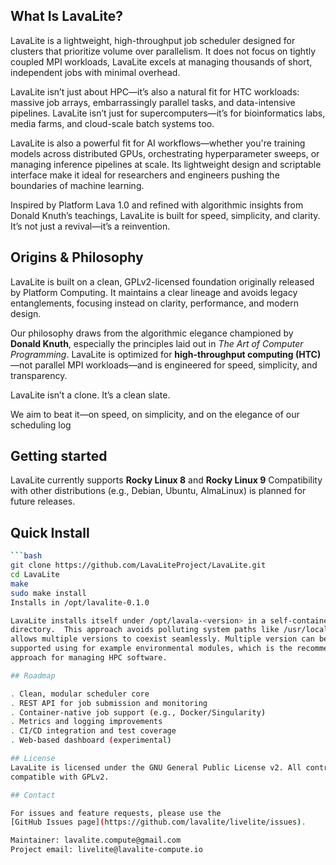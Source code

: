## What Is LavaLite?

LavaLite is a lightweight, high-throughput job scheduler designed for clusters that
prioritize volume over parallelism. It does not focus on tightly coupled MPI
workloads, LavaLite excels at managing thousands of short, independent jobs with
minimal overhead.

LavaLite isn’t just about HPC—it’s also a natural fit for HTC workloads: massive job arrays,
embarrassingly parallel tasks, and data-intensive pipelines. LavaLite isn’t just for
supercomputers—it’s for bioinformatics labs, media farms, and cloud-scale batch systems too.

LavaLite is also a powerful fit for AI workflows—whether you're training models across
distributed GPUs, orchestrating hyperparameter sweeps, or managing inference pipelines
at scale. Its lightweight design and scriptable interface make it ideal for researchers
and engineers pushing the boundaries of machine learning.

Inspired by Platform Lava 1.0 and refined with algorithmic insights from Donald Knuth’s
teachings, LavaLite is built for speed, simplicity, and clarity. It’s not just a
revival—it’s a reinvention.

## Origins & Philosophy
LavaLite is built on a clean, GPLv2-licensed foundation originally released by Platform Computing.
It maintains a clear lineage and avoids legacy entanglements, focusing instead on clarity,
performance, and modern design.

Our philosophy draws from the algorithmic elegance championed by **Donald Knuth**, especially the
principles laid out in *The Art of Computer Programming*. LavaLite is optimized for
**high-throughput computing (HTC)**—not parallel MPI workloads—and is engineered for speed,
simplicity, and transparency.

LavaLite isn’t a clone. It’s a clean slate.

We aim to beat it—on speed, on simplicity, and on the elegance of our scheduling log

## Getting started

LavaLite currently supports **Rocky Linux 8** and  **Rocky Linux  9**
Compatibility with other distributions (e.g., Debian, Ubuntu, AlmaLinux) is
planned for future releases.

## Quick Install

```bash
```bash
git clone https://github.com/LavaLiteProject/LavaLite.git
cd LavaLite
make
sudo make install
Installs in /opt/lavalite-0.1.0

LavaLite installs itself under /opt/lavala-<version> in a self-contained
directory.  This approach avoids polluting system paths like /usr/local and
allows multiple versions to coexist seamlessly. Multiple version can be
supported using for example environmental modules, which is the recommended
approach for managing HPC software.

## Roadmap

. Clean, modular scheduler core
. REST API for job submission and monitoring
. Container-native job support (e.g., Docker/Singularity)
. Metrics and logging improvements
. CI/CD integration and test coverage
. Web-based dashboard (experimental)

## License
LavaLite is licensed under the GNU General Public License v2. All contributions must be
compatible with GPLv2.

## Contact

For issues and feature requests, please use the
[GitHub Issues page](https://github.com/lavalite/livelite/issues).

Maintainer: lavalite.compute@gmail.com
Project email: livelite@lavalite-compute.io

